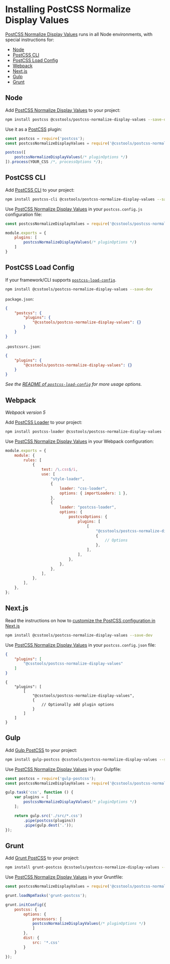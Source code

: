# Installing PostCSS Normalize Display Values

[PostCSS Normalize Display Values] runs in all Node environments, with special instructions for:

- [Node](#node)
- [PostCSS CLI](#postcss-cli)
- [PostCSS Load Config](#postcss-load-config)
- [Webpack](#webpack)
- [Next.js](#nextjs)
- [Gulp](#gulp)
- [Grunt](#grunt)

## Node

Add [PostCSS Normalize Display Values] to your project:

```bash
npm install postcss @csstools/postcss-normalize-display-values --save-dev
```

Use it as a [PostCSS] plugin:

```js
const postcss = require('postcss');
const postcssNormalizeDisplayValues = require('@csstools/postcss-normalize-display-values');

postcss([
	postcssNormalizeDisplayValues(/* pluginOptions */)
]).process(YOUR_CSS /*, processOptions */);
```

## PostCSS CLI

Add [PostCSS CLI] to your project:

```bash
npm install postcss-cli @csstools/postcss-normalize-display-values --save-dev
```

Use [PostCSS Normalize Display Values] in your `postcss.config.js` configuration file:

```js
const postcssNormalizeDisplayValues = require('@csstools/postcss-normalize-display-values');

module.exports = {
	plugins: [
		postcssNormalizeDisplayValues(/* pluginOptions */)
	]
}
```

## PostCSS Load Config

If your framework/CLI supports [`postcss-load-config`](https://github.com/postcss/postcss-load-config).

```bash
npm install @csstools/postcss-normalize-display-values --save-dev
```

`package.json`:

```json
{
	"postcss": {
		"plugins": {
			"@csstools/postcss-normalize-display-values": {}
		}
	}
}
```

`.postcssrc.json`:

```json
{
	"plugins": {
		"@csstools/postcss-normalize-display-values": {}
	}
}
```

_See the [README of `postcss-load-config`](https://github.com/postcss/postcss-load-config#usage) for more usage options._

## Webpack

_Webpack version 5_

Add [PostCSS Loader] to your project:

```bash
npm install postcss-loader @csstools/postcss-normalize-display-values --save-dev
```

Use [PostCSS Normalize Display Values] in your Webpack configuration:

```js
module.exports = {
	module: {
		rules: [
			{
				test: /\.css$/i,
				use: [
					"style-loader",
					{
						loader: "css-loader",
						options: { importLoaders: 1 },
					},
					{
						loader: "postcss-loader",
						options: {
							postcssOptions: {
								plugins: [
									[
										"@csstools/postcss-normalize-display-values",
										{
											// Options
										},
									],
								],
							},
						},
					},
				],
			},
		],
	},
};
```

## Next.js

Read the instructions on how to [customize the PostCSS configuration in Next.js](https://nextjs.org/docs/advanced-features/customizing-postcss-config)

```bash
npm install @csstools/postcss-normalize-display-values --save-dev
```

Use [PostCSS Normalize Display Values] in your `postcss.config.json` file:

```json
{
	"plugins": [
		"@csstools/postcss-normalize-display-values"
	]
}
```

```json5
{
	"plugins": [
		[
			"@csstools/postcss-normalize-display-values",
			{
				// Optionally add plugin options
			}
		]
	]
}
```

## Gulp

Add [Gulp PostCSS] to your project:

```bash
npm install gulp-postcss @csstools/postcss-normalize-display-values --save-dev
```

Use [PostCSS Normalize Display Values] in your Gulpfile:

```js
const postcss = require('gulp-postcss');
const postcssNormalizeDisplayValues = require('@csstools/postcss-normalize-display-values');

gulp.task('css', function () {
	var plugins = [
		postcssNormalizeDisplayValues(/* pluginOptions */)
	];

	return gulp.src('./src/*.css')
		.pipe(postcss(plugins))
		.pipe(gulp.dest('.'));
});
```

## Grunt

Add [Grunt PostCSS] to your project:

```bash
npm install grunt-postcss @csstools/postcss-normalize-display-values --save-dev
```

Use [PostCSS Normalize Display Values] in your Gruntfile:

```js
const postcssNormalizeDisplayValues = require('@csstools/postcss-normalize-display-values');

grunt.loadNpmTasks('grunt-postcss');

grunt.initConfig({
	postcss: {
		options: {
			processors: [
			postcssNormalizeDisplayValues(/* pluginOptions */)
			]
		},
		dist: {
			src: '*.css'
		}
	}
});
```

[Gulp PostCSS]: https://github.com/postcss/gulp-postcss
[Grunt PostCSS]: https://github.com/nDmitry/grunt-postcss
[PostCSS]: https://github.com/postcss/postcss
[PostCSS CLI]: https://github.com/postcss/postcss-cli
[PostCSS Loader]: https://github.com/postcss/postcss-loader
[PostCSS Normalize Display Values]: https://github.com/csstools/postcss-plugins/tree/main/plugins/postcss-normalize-display-values
[Next.js]: https://nextjs.org
